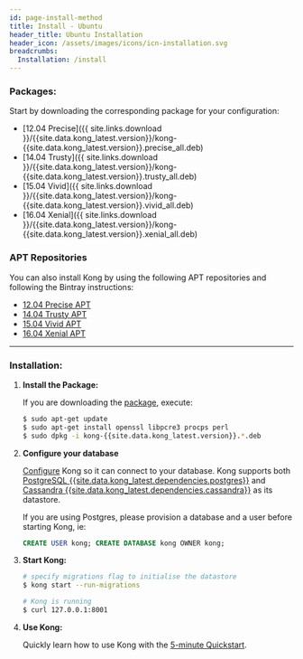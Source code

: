 ```yaml
---
id: page-install-method
title: Install - Ubuntu
header_title: Ubuntu Installation
header_icon: /assets/images/icons/icn-installation.svg
breadcrumbs:
  Installation: /install
---
```


### Packages:

Start by downloading the corresponding package for your configuration:

- [12.04 Precise]({{ site.links.download }}/{{site.data.kong_latest.version}}/kong-{{site.data.kong_latest.version}}.precise_all.deb)
- [14.04 Trusty]({{ site.links.download }}/{{site.data.kong_latest.version}}/kong-{{site.data.kong_latest.version}}.trusty_all.deb)
- [15.04 Vivid]({{ site.links.download }}/{{site.data.kong_latest.version}}/kong-{{site.data.kong_latest.version}}.vivid_all.deb)
- [16.04 Xenial]({{ site.links.download }}/{{site.data.kong_latest.version}}/kong-{{site.data.kong_latest.version}}.xenial_all.deb)

### APT Repositories

You can also install Kong by using the following APT repositories and following the Bintray instructions:

- [12.04 Precise APT](https://bintray.com/mashape/kong-ubuntu-precise-{{site.data.kong_latest.release}})
- [14.04 Trusty APT](https://bintray.com/mashape/kong-ubuntu-trusty-{{site.data.kong_latest.release}})
- [15.04 Vivid APT](https://bintray.com/mashape/kong-ubuntu-vivid-{{site.data.kong_latest.release}})
- [16.04 Xenial APT](https://bintray.com/mashape/kong-ubuntu-xenial-{{site.data.kong_latest.release}})

----

### Installation:

1. **Install the Package:**

    If you are downloading the [package](#packages), execute:

    ```bash
    $ sudo apt-get update
    $ sudo apt-get install openssl libpcre3 procps perl
    $ sudo dpkg -i kong-{{site.data.kong_latest.version}}.*.deb
    ```

2. **Configure your database**

    [Configure][configuration] Kong so it can connect to your database. Kong supports both [PostgreSQL {{site.data.kong_latest.dependencies.postgres}}](http://www.postgresql.org/) and [Cassandra {{site.data.kong_latest.dependencies.cassandra}}](http://cassandra.apache.org/) as its datastore.

    If you are using Postgres, please provision a database and a user before starting Kong, ie:

    ```sql
    CREATE USER kong; CREATE DATABASE kong OWNER kong;
    ```

3. **Start Kong:**

    ```bash
    # specify migrations flag to initialise the datastore
    $ kong start --run-migrations

    # Kong is running
    $ curl 127.0.0.1:8001
    ```

4. **Use Kong:**

    Quickly learn how to use Kong with the [5-minute Quickstart](/docs/latest/getting-started/quickstart).

[configuration]: /docs/{{site.data.kong_latest.release}}/configuration#database
